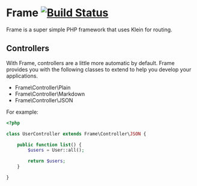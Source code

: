 Frame [![Build Status](https://travis-ci.org/Axxim/Frame.png?branch=master)](https://travis-ci.org/Axxim/Frame)
=====

Frame is a super simple PHP framework that uses Klein for routing.


Controllers
-----------
With Frame, controllers are a little more automatic by default. Frame provides
you with the following classes to extend to help you develop your applications.

* Frame\Controller\Plain
* Frame\Controller\Markdown
* Frame\Controller\JSON

For example:
```php
<?php

class UserController extends Frame\Controller\JSON {

    public function list() {
        $users = User::all();

        return $users;
    }

}
```
